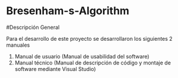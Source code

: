 # Bresenham-s-Algorithm

#Descripción General 

Para el desarrollo de este proyecto se desarrollaron los siguientes 2 manuales

1. Manual de usuario (Manual de usabilidad del software)
2. Manual técnico (Manual de descripción de código y montaje de software mediante Visual Studio)
